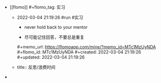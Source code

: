 - [[flomo]]
  #+flomo_tag: 实习
	- 2022-03-04 21:19:26
	   #run #实习
	  * never hold back to your mentor
	  
	  * 尽可能记住回答，不要总是重复
	  
	  #+memo_url: https://flomoapp.com/mine/?memo_id=MTc1MzUyNDA
	  #+flomo_id: MTc1MzUyNDA
	  #+created: 2022-03-04 21:19:26
	  #+updated: 2022-03-04 21:19:26
	- title:: 反思/浪费时间
-